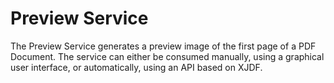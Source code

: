 # Preview Service
The Preview Service generates a preview image of the first 
page of a PDF Document. The service can either be consumed 
manually, using a graphical user interface, or automatically, 
using an API based on XJDF.